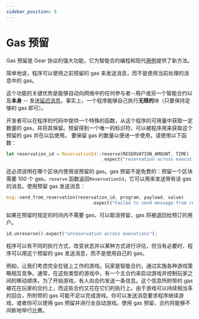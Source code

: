 ```yaml
---
sidebar_position: 8
---
```


# Gas 预留

Gas 预留是 Gear 协议的强大功能，它为智能合约编程和现代[用例](../gear/distinctive-features)提供了新方法。

简单地说，程序可以使用之前预留的 gas 来发送消息，而不是使用当前处理的消息中的 gas。

这个功能的关键优势是能够自动向网络中的任何参与者--用户或另一个智能合约以及**本身** -- 发送[延迟消息](./delayed-messages.md)。事实上，一个程序能够自己执行**无限的**块（只要保持足够的 gas 即可）。

开发者可以在程序的代码中提供一个特殊的函数，从这个程序的可用量中获取一定数量的 gas，并将其保留。预留得到一个唯一的标识符，可以被程序用来获取这个预留的 gas 并在以后使用。
要保留 gas 的数量以便进一步使用，请使用以下函数：
```rust
let reservation_id = ReservationId::reserve(RESERVATION_AMOUNT, TIME)
                                    .expect("reservation across executions");
```

还必须说明在哪个区块内使用该预留的 gas。gas 预留不是免费的：预留一个区块需要 100 个 gas。`reserve` 函数返回`ReservationId`，它可以用来发送带有该 gas 的消息。使用预留 gas 发送消息：
```rust
msg::send_from_reservation(reservation_id, program, payload, value)
                                .expect("Failed to send message from reservation");
```

如果在预留时规定的时间内不需要 gas，可以取消预留，gas 将被退回给预订的用户。
```rust
id.unreserve().expect("unreservation across executions");
```

程序可以有不同的执行方式，改变状态并以某种方式进行评估，但当有必要时，程序可以用这个预留的 gas 发送消息，而不是使用自己的 gas。

例如，让我们考虑完全在链上工作的游戏。玩家是智能合约，通过实施各种游戏策略相互竞争。通常，在这些类型的游戏中，有一个主合约来启动游戏并控制玩家之间的移动顺序。为了开始游戏，有人向合约发送一条信息。这个信息所附带的 gas 被花在玩家的合约上，而这些合约又花在它们的执行上。由于游戏可以持续相当多的回合，所附带的 gas 可能不足以完成游戏。你可以发送消息要求程序继续游戏，或者你可以使用 gas 预留并进行全自动游戏。使用 gas  预留，合约将能够不间断地举行比赛。
